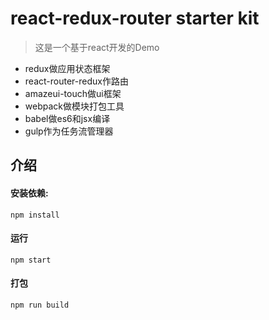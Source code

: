 

# react-redux-router starter kit

> 这是一个基于react开发的Demo


- redux做应用状态框架
- react-router-redux作路由
- amazeui-touch做ui框架
- webpack做模块打包工具
- babel做es6和jsx编译
- gulp作为任务流管理器


## 介绍


#### 安装依赖:
```
npm install
```

#### 运行
```
npm start
```

#### 打包
```
npm run build
```

